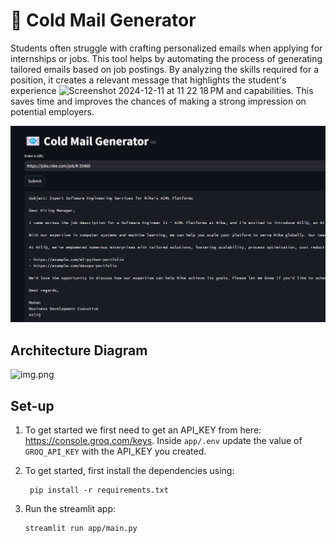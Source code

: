 # 📧 Cold Mail Generator
Students often struggle with crafting personalized emails when applying for internships or jobs. This tool helps by automating the process of generating tailored emails based on job postings. By analyzing the skills required for a position, it creates a relevant message that highlights the student's experience <img width="1410" alt="Screenshot 2024-12-11 at 11 22 18 PM" src="https://github.com/user-attachments/assets/5aa9aca1-615a-4d34-b33c-ea9c228a327b" />
and capabilities. This saves time and improves the chances of making a strong impression on potential employers.

![img.png](imgs/img.png)

## Architecture Diagram
![img.png](![image](architecture.png)
)

## Set-up
1. To get started we first need to get an API_KEY from here: https://console.groq.com/keys. Inside `app/.env` update the value of `GROQ_API_KEY` with the API_KEY you created. 


2. To get started, first install the dependencies using:
    ```commandline
     pip install -r requirements.txt
    ```
   
3. Run the streamlit app:
   ```commandline
   streamlit run app/main.py
   ```
   




